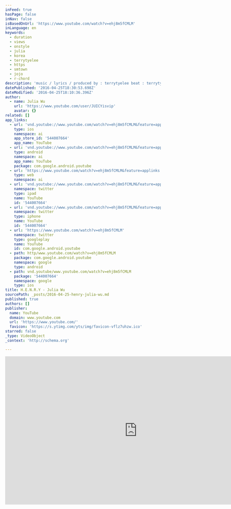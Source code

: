 ```yaml
---
inFeed: true
hasPage: false
inNav: false
isBasedOnUrl: 'https://www.youtube.com/watch?v=ehj8m5fCMLM'
inLanguage: en
keywords:
  - duration
  - views
  - onstyle
  - julia
  - korea
  - terrytyelee
  - https
  - smtown
  - jojo
  - r-chord
description: 'music / lyrics / produced by : terrytyelee beat : terrytyelee / dragon vocals : Julia Wu recorded by: Yufong Chen and Qu Guo mixed by: terrytyelee 100% Chinese Made ITUNES: https://itunes.apple.com/us/album/h.-e.-n.-r.-y-single/id1070832846?ign-mpt=uo%3D4 SPOTIFY: https://open.spotify.com/album/0At2hk0ZbXfVWcvcEOO6pN EP: https://soundcloud.com/scfchynahouse/sets/henry-ep FB : https://www.facebook.com/Julia-Wu-Music-338848782792419/?fref=ts INSTA: @juliawu94 www.chynahouse.com'
datePublished: '2016-04-25T18:30:53.698Z'
dateModified: '2016-04-25T18:10:36.396Z'
author:
  - name: Julia Wu
    url: 'https://www.youtube.com/user/JUICYisvip'
    avatar: {}
related: []
app_links:
  - url: 'vnd.youtube://www.youtube.com/watch?v=ehj8m5fCMLM&feature=applinks'
    type: ios
    namespace: ai
    app_store_id: '544007664'
    app_name: YouTube
  - url: 'vnd.youtube://www.youtube.com/watch?v=ehj8m5fCMLM&feature=applinks'
    type: android
    namespace: ai
    app_name: YouTube
    package: com.google.android.youtube
  - url: 'https://www.youtube.com/watch?v=ehj8m5fCMLM&feature=applinks'
    type: web
    namespace: ai
  - url: 'vnd.youtube://www.youtube.com/watch?v=ehj8m5fCMLM&feature=applinks'
    namespace: twitter
    type: ipad
    name: YouTube
    id: '544007664'
  - url: 'vnd.youtube://www.youtube.com/watch?v=ehj8m5fCMLM&feature=applinks'
    namespace: twitter
    type: iphone
    name: YouTube
    id: '544007664'
  - url: 'https://www.youtube.com/watch?v=ehj8m5fCMLM'
    namespace: twitter
    type: googleplay
    name: YouTube
    id: com.google.android.youtube
  - path: http/www.youtube.com/watch?v=ehj8m5fCMLM
    package: com.google.android.youtube
    namespace: google
    type: android
  - path: vnd.youtube/www.youtube.com/watch?v=ehj8m5fCMLM
    package: '544007664'
    namespace: google
    type: ios
title: H.E.N.R.Y - Julia Wu
sourcePath: _posts/2016-04-25-henry-julia-wu.md
published: true
authors: []
publisher:
  name: YouTube
  domain: www.youtube.com
  url: 'https://www.youtube.com/'
  favicon: 'https://s.ytimg.com/yts/img/favicon-vflz7uhzw.ico'
starred: false
_type: VideoObject
_context: 'http://schema.org'

---
```

<iframe src="https://cdn.embedly.com/widgets/media.html?src=https%3A%2F%2Fwww.youtube.com%2Fembed%2Fehj8m5fCMLM%3Ffeature%3Doembed&amp;url=https%3A%2F%2Fwww.youtube.com%2Fwatch%3Fv%3Dehj8m5fCMLM&amp;image=https%3A%2F%2Fi.ytimg.com%2Fvi%2Fehj8m5fCMLM%2Fhqdefault.jpg&amp;key=b7d04c9b404c499eba89ee7072e1c4f7&amp;type=text%2Fhtml&amp;schema=youtube" width="854" height="480" scrolling="no" frameborder="0" allowfullscreen="" style=""></iframe>